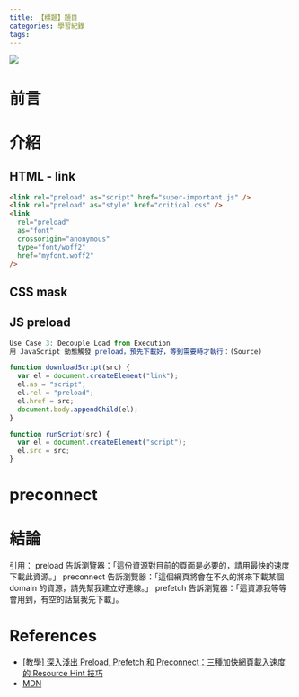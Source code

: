 ```yaml
---
title: 【標題】題目
categories: 學習紀錄
tags:
---
```


<style>
  section.compact {
    font-size: 150%  
  }
  img[alt~="center"] {
    display: block;
    margin: 0 auto;
  }
</style>

![](https://nijialin.com/2020/images/1.png)

# 前言

<!-- more -->

# 介紹

## HTML - link

```html
<link rel="preload" as="script" href="super-important.js" />
<link rel="preload" as="style" href="critical.css" />
<link
  rel="preload"
  as="font"
  crossorigin="anonymous"
  type="font/woff2"
  href="myfont.woff2"
/>
```

## CSS mask

## JS preload

```js
Use Case 3: Decouple Load from Execution
用 JavaScript 動態觸發 preload，預先下載好，等到需要時才執行：(Source)

function downloadScript(src) {
  var el = document.createElement("link");
  el.as = "script";
  el.rel = "preload";
  el.href = src;
  document.body.appendChild(el);
}

function runScript(src) {
  var el = document.createElement("script");
  el.src = src;
}
```

# preconnect

# 結論

引用：
preload 告訴瀏覽器：「這份資源對目前的頁面是必要的，請用最快的速度下載此資源。」
preconnect 告訴瀏覽器：「這個網頁將會在不久的將來下載某個 domain 的資源，請先幫我建立好連線。」
prefetch 告訴瀏覽器：「這資源我等等會用到，有空的話幫我先下載」。

# References

- [[教學] 深入淺出 Preload, Prefetch 和 Preconnect：三種加快網頁載入速度的 Resource Hint 技巧](https://shubo.io/preload-prefetch-preconnect/)
- [MDN](https://developer.mozilla.org/en-US/docs/Web/HTML/Preloading_content)
